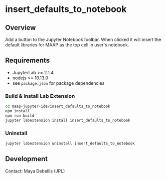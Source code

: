 # insert_defaults_to_notebook

## Overview
Add a button to the Jupyter Notebook toolbar. When clicked it will insert the default libraries for MAAP as the top cell in user's notebook.

## Requirements
* JupyterLab >= 2.1.4
* nodejs >= 10.13.0
* see `package.json` for package dependencies

### Build & Install Lab Extension
```bash
cd maap-jupyter-ide/insert_defaults_to_notebook
npm install
npm run build
jupyter labextension install insert_defaults_to_notebook
```

### Uninstall
```bash
jupyter labextension uninstall insert_defaults_to_notebook
```

## Development

Contact: Maya Debellis (JPL)